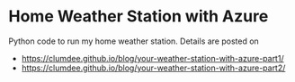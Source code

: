 # Home Weather Station with Azure
Python code to run my home weather station.
Details are posted on 
-  https://clumdee.github.io/blog/your-weather-station-with-azure-part1/ 
-  https://clumdee.github.io/blog/your-weather-station-with-azure-part2/
